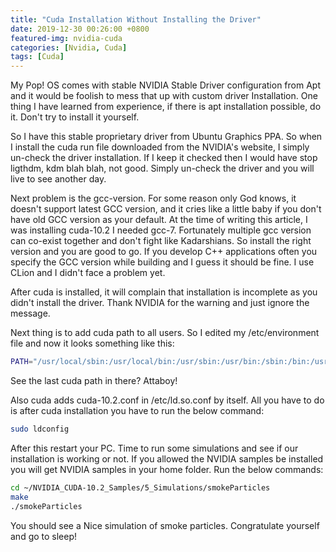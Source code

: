 ```yaml
---
title: "Cuda Installation Without Installing the Driver"
date: 2019-12-30 00:26:00 +0800
featured-img: nvidia-cuda
categories: [Nvidia, Cuda]
tags: [Cuda]
---
```


My Pop! OS comes with stable NVIDIA Stable Driver configuration from Apt and it would be foolish to mess that up with custom driver Installation. One thing I have learned from experience, if there is apt installation possible, do it. Don't try to install it yourself.

So I have this stable proprietary driver from Ubuntu Graphics PPA. So when I install the cuda run file downloaded from the NVIDIA's website, I simply un-check the driver installation. If I keep it checked then I would have stop ligthdm, kdm blah blah, not good. Simply un-check the driver and you will live to see another day.

Next problem is the gcc-version. For some reason only God knows, it doesn't support latest GCC version, and it cries like a little baby if you don't have old GCC version as your default. At the time of writing this article, I was installing cuda-10.2 I needed gcc-7. Fortunately multiple gcc version can co-exist together and don't fight like Kadarshians. So install the right version and you are good to go. If you develop C++ applications often you specify the GCC version while building and I guess it should be fine. I use CLion and I didn't face a problem yet.

After cuda is installed, it will complain that installation is incomplete as you didn't install the driver. Thank NVIDIA for the warning and just ignore the message.

Next thing is to add cuda path to all users. So I edited my /etc/environment file and now it looks something like this:
```bash
PATH="/usr/local/sbin:/usr/local/bin:/usr/sbin:/usr/bin:/sbin:/bin:/usr/games:/usr/local/games:/usr/local/cuda-10.2/bin"
```
See the last cuda path in there? Attaboy!

Also cuda adds cuda-10.2.conf in /etc/ld.so.conf by itself. All you have to do is after cuda installation you have to run the below command:
```bash
sudo ldconfig
```

After this restart your PC. Time to run some simulations and see if our installation is working or not. If you allowed the NVIDIA samples be installed you will get NVIDIA samples in your home folder. Run the below commands:
```bash
cd ~/NVIDIA_CUDA-10.2_Samples/5_Simulations/smokeParticles
make
./smokeParticles
```
You should see a Nice simulation of smoke particles. Congratulate yourself and go to sleep!
